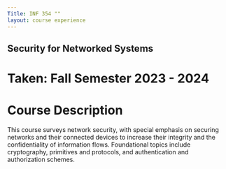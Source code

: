 ```yaml
---
Title: INF 354 ""
layout: course experience
---
```

## Security for Networked Systems
# Taken: Fall Semester 2023 - 2024
# Course Description

This course surveys network security, with special emphasis on securing networks and their connected devices to increase their integrity and the confidentiality of information flows. Foundational topics include cryptography, primitives and protocols, and authentication and authorization schemes. 